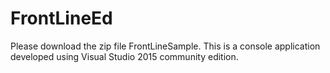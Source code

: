 # FrontLineEd
Please download the zip file FrontLineSample.
This is a console application developed using Visual Studio 2015 community edition.
